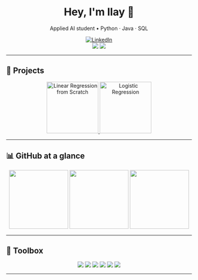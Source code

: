 <div align="center">

# Hey, I'm Ilay 👋  
Applied AI student • Python · Java · SQL

<a href="https://www.linkedin.com/in/ilay-rakotondravao-322412161/">
  <img alt="LinkedIn" src="https://img.shields.io/badge/LinkedIn-Connect-blue?logo=linkedin">
</a>
<br/>
<img src="https://img.shields.io/github/followers/iPelo?label=Follow&style=social" />
<img src="https://komarev.com/ghpvc/?username=iPelo&label=Profile%20views" />

</div>

---

## 🚀 Projects 
<p align="center">
  <a href="https://github.com/iPelo/Linear-Regression-from-Scratch">
    <img height="140" alt="Linear Regression from Scratch" 
         src="https://github-readme-stats.vercel.app/api/pin/?username=iPelo&repo=Linear-Regression-from-Scratch" />
  </a>
  <a href="https://github.com/iPelo/Logistic_Regression">
    <img height="140" alt="Logistic Regression" 
         src="https://github-readme-stats.vercel.app/api/pin/?username=iPelo&repo=Logistic_Regression" />
  </a>
</p>

---

## 📊 GitHub at a glance 
<div align="center">

<img height="160" 
     src="https://github-readme-stats.vercel.app/api?username=iPelo&show_icons=true&hide_title=true&rank_icon=github" />
<img height="160" 
     src="https://github-readme-streak-stats.herokuapp.com/?user=iPelo" />
<img height="160" 
     src="https://github-readme-stats.vercel.app/api/top-langs/?username=iPelo&layout=compact&langs_count=8" />

</div>

---

## 🧰 Toolbox
<p align="center">
  <img src="https://img.shields.io/badge/Python-3776AB?logo=python&logoColor=white" />
  <img src="https://img.shields.io/badge/NumPy-013243?logo=numpy&logoColor=white" />
  <img src="https://img.shields.io/badge/Pandas-150458?logo=pandas&logoColor=white" />
  <img src="https://img.shields.io/badge/Matplotlib-11557c?logo=matplotlib&logoColor=white" />
  <img src="https://img.shields.io/badge/Java-007396?logo=openjdk&logoColor=white" />
  <img src="https://img.shields.io/badge/SQL-336791?logo=postgresql&logoColor=white" />
</p>

---
